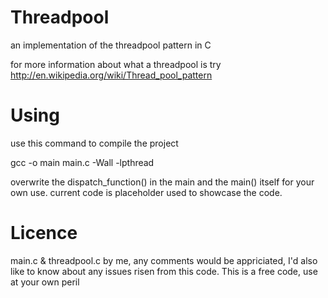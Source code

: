 Threadpool
==========

an implementation of the threadpool pattern in C

for more information about what a threadpool is try http://en.wikipedia.org/wiki/Thread_pool_pattern

Using
=====

use this command to compile the project

  gcc -o main main.c -Wall -lpthread
  
overwrite the dispatch_function() in the main and the main() itself for your own use. current code is placeholder used to showcase the code.

Licence
=======

main.c & threadpool.c by me, any comments would be appriciated, I'd also like to know about any issues risen from this code. 
This is a free code, use at your own peril


